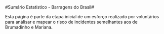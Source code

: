 #Sumário Estatístico  - Barragens do Brasil#

Esta página é parte da etapa inicial de um esforço realizado por voluntários para análisar e mapear o risco de incidentes semelhantes aos de Brumadinho e Mariana.
